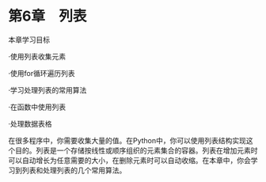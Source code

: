    

# 第6章　列表

本章学习目标

·使用列表收集元素

·使用for循环遍历列表

·学习处理列表的常用算法

·在函数中使用列表

·处理数据表格

在很多程序中，你需要收集大量的值。在Python中，你可以使用列表结构实现这个目的。列表是一个存储按线性或顺序组织的元素集合的容器。列表在增加元素时可以自动增长为任意需要的大小，在删除元素时可以自动收缩。在本章中，你会学习到列表和处理列表的几个常用算法。